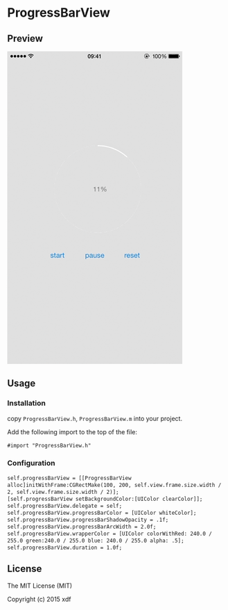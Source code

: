 ProgressBarView
===============

## Preview

![preview](screenshot/preview.gif)

## Usage

### Installation

copy `ProgressBarView.h`, `ProgressBarView.m` into your project.


Add the following import to the top of the file:

```objc
#import "ProgressBarView.h"
```

### Configuration

```objc
self.progressBarView = [[ProgressBarView alloc]initWithFrame:CGRectMake(100, 200, self.view.frame.size.width / 2, self.view.frame.size.width / 2)];
[self.progressBarView setBackgroundColor:[UIColor clearColor]];
self.progressBarView.delegate = self;
self.progressBarView.progressBarColor = [UIColor whiteColor];
self.progressBarView.progressBarShadowOpacity = .1f;
self.progressBarView.progressBarArcWidth = 2.0f;
self.progressBarView.wrapperColor = [UIColor colorWithRed: 240.0 / 255.0 green:240.0 / 255.0 blue: 240.0 / 255.0 alpha: .5];
self.progressBarView.duration = 1.0f;
```

## License

The MIT License (MIT)

Copyright (c) 2015 xdf
